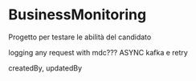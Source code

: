 # BusinessMonitoring
Progetto per testare le abilità del candidato


logging any request with mdc???
ASYNC kafka e retry



createdBy, updatedBy